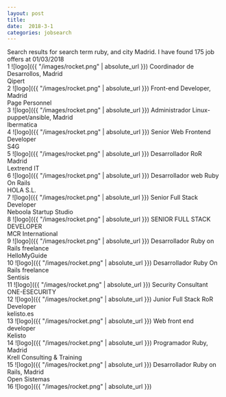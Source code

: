 ```yaml
---
layout: post
title:  
date:  2018-3-1 
categories: jobsearch 
---
```

 Search results for search term ruby, and city Madrid. I have found  175 job offers at 01/03/2018
<br>
1
![logo]({{ "/images/rocket.png" | absolute_url }})
Coordinador de Desarrollos, Madrid
<br>
Qipert
<br>
2
![logo]({{ "/images/rocket.png" | absolute_url }})
Front-end Developer, Madrid
<br>
Page Personnel
<br>
3
![logo]({{ "/images/rocket.png" | absolute_url }})
Administrador Linux- puppet/ansible, Madrid
<br>
Ibermatica
<br>
4
![logo]({{ "/images/rocket.png" | absolute_url }})
Senior Web Frontend Developer
<br>
S4G
<br>
5
![logo]({{ "/images/rocket.png" | absolute_url }})
Desarrollador RoR Madrid
<br>
Lextrend IT
<br>
6
![logo]({{ "/images/rocket.png" | absolute_url }})
Desarrollador web Ruby On Rails
<br>
HOLA S.L.
<br>
7
![logo]({{ "/images/rocket.png" | absolute_url }})
Senior Full Stack Developer
<br>
Neboola Startup Studio
<br>
8
![logo]({{ "/images/rocket.png" | absolute_url }})
SENIOR FULL STACK DEVELOPER
<br>
MCR International
<br>
9
![logo]({{ "/images/rocket.png" | absolute_url }})
Desarrollador Ruby on Rails freelance
<br>
HelloMyGuide
<br>
10
![logo]({{ "/images/rocket.png" | absolute_url }})
Desarrollador Ruby On Rails freelance
<br>
Sentisis
<br>
11
![logo]({{ "/images/rocket.png" | absolute_url }})
Security Consultant
<br>
ONE-ESECURITY
<br>
12
![logo]({{ "/images/rocket.png" | absolute_url }})
Junior Full Stack RoR Developer
<br>
kelisto.es
<br>
13
![logo]({{ "/images/rocket.png" | absolute_url }})
Web front end developer
<br>
Kelisto
<br>
14
![logo]({{ "/images/rocket.png" | absolute_url }})
Programador Ruby, Madrid
<br>
Krell Consulting & Training
<br>
15
![logo]({{ "/images/rocket.png" | absolute_url }})
Desarrollador Ruby on Rails, Madrid
<br>
Open Sistemas
<br>
16
![logo]({{ "/images/rocket.png" | absolute_url }})

<br>

